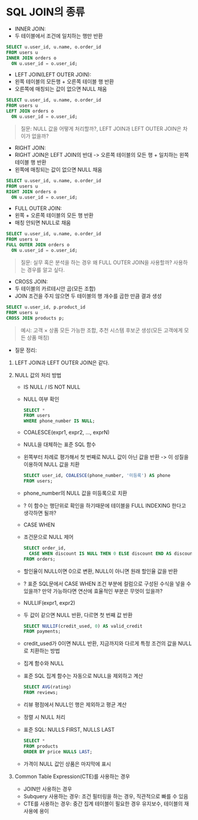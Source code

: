 # SQL JOIN의 종류
- INNER JOIN:   
- 두 테이블에서 조건에 일치하는 행만 반환   
```sql
SELECT u.user_id, u.name, o.order_id
FROM users u
INNER JOIN orders o
  ON u.user_id = o.user_id;
```




- LEFT JOIN(LEFT OUTER JOIN):   
- 왼쪽 테이블의 모든행 + 오른쪽 테이블 행 반환   
- 오른쪽에 매칭되는 값이 없으면 NULL 채움
```sql
SELECT u.user_id, u.name, o.order_id
FROM users u
LEFT JOIN orders o
  ON u.user_id = o.user_id;
```
> 질문: NULL 값을 어떻게 처리할까?, LEFT JOIN과 LEFT OUTER JOIN은 차이가 없을까?




- RIGHT JOIN:
- RIGHT JOIN은 LEFT JOIN의 반대 -> 오른쪽 테이블의 모든 행 + 일치하는 왼쪽 테이블 행 반환   
- 왼쪽에 매칭되는 값이 없으면 NULL 채움
```sql
SELECT u.user_id, u.name, o.order_id
FROM users u
RIGHT JOIN orders o
  ON u.user_id = o.user_id;
```




- FULL OUTER JOIN:
- 왼쪽 + 오른쪽 테이블의 모든 행 반환   
- 매칭 안되면 NULL로 채움
```sql
SELECT u.user_id, u.name, o.order_id
FROM users u
FULL OUTER JOIN orders o
  ON u.user_id = o.user_id;
```
> 질문: 실무 혹은 분석을 하는 경우 왜 FULL OUTER JOIN을 사용할까? 사용하는 경우를 알고 싶다.   




- CROSS JOIN:
- 두 테이블의 카르테시안 곱(모든 조합)
- JOIN 조건을 주지 않으면 두 테이블의 행 개수를 곱한 만큼 결과 생성
```sql
SELECT u.user_id, p.product_id
FROM users u
CROSS JOIN products p;
```
> 예시: 고객 × 상품 모든 가능한 조합, 추천 시스템 후보군 생성(모든 고객에게 모든 상품 매칭)   




- 질문 정리:
1. LEFT JOIN과 LEFT OUTER JOIN은 같다.
2. NULL 값의 처리 방법
   - IS NULL / IS NOT NULL
   - NULL 여부 확인
     ```sql
     SELECT *
     FROM users
     WHERE phone_number IS NULL;
     ```


   - COALESCE(expr1, expr2, ..., exprN)   
   - NULL을 대체하는 표준 SQL 함수
   - 왼쪽부터 차례로 평가해서 첫 번째로 NULL 값이 아닌 값을 반환 -> 이 성질을 이용하여 NULL 값을 치환
     ```sql
     SELECT user_id, COALESCE(phone_number, '미등록') AS phone
     FROM users;
     ```
   - phone_number의 NULL 값을 미등록으로 치환   
   - ? 이 함수는 행단위로 확인을 하기때문에 테이블을 FULL INDEXING 한다고 생각하면 될까?
  

   - CASE WHEN   
   - 조건문으로 NULL 제어   
     ```sql
     SELECT order_id,
       CASE WHEN discount IS NULL THEN 0 ELSE discount END AS discount
     FROM orders;
     ```
   - 할인율이 NULL이면 0으로 변환, NULL이 아니면 원래 할인율 값을 반환   
   - ? 표준 SQL문에서 CASE WHEN 조건 부분에 컬럼으로 구성된 수식을 넣을 수 있을까? 만약 가능하다면 연산에 효율적인 부분은 무엇이 있을까?   
  

   - NULLIF(expr1, expr2)   
   - 두 값이 같으면 NULL 반환, 다르면 첫 번째 값 반환   
     ```sql
     SELECT NULLIF(credit_used, 0) AS valid_credit
     FROM payments;
     ```
   - credit_used가 0이면 NULL 반환, 지금까지와 다르게 특정 조건의 값을 NULL로 치환하는 방법
  

   - 집계 함수와 NULL
   - 표준 SQL 집계 함수는 자동으로 NULL을 제외하고 계산
     ```sql
     SELECT AVG(rating)
     FROM reviews;
     ```
   - 리뷰 평점에서 NULL인 행은 제외하고 평균 계산
  

   - 정렬 시 NULL 처리
   - 표준 SQL: NULLS FIRST, NULLS LAST
     ```sql
     SELECT *
     FROM products
     ORDER BY price NULLS LAST;
     ```
   - 가격이 NULL 값인 상품은 마지막에 표시

  
3. Common Table Expression(CTE)를 사용하는 경우
   - JOIN만 사용하는 경우
   - Subquery 사용하는 경우: 조건 필터링을 하는 경우, 직관적으로 빠를 수 있음
   - CTE를 사용하는 경우: 중간 집계 테이블이 필요한 경우 유지보수, 테이블의 재사용에 용이
